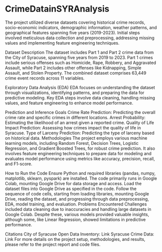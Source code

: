 # CrimeDatainSYRAnalysis
The project utilized diverse datasets covering historical crime records, socio-economic indicators, demographic information, weather patterns, and geographical features spanning five years (2019-2023). Initial steps involved meticulous data collection and preprocessing, addressing missing values and implementing feature engineering techniques.

Dataset Description
The dataset includes Part 1 and Part 2 crime data from the City of Syracuse, spanning five years from 2019 to 2023. Part 1 crimes include serious offenses such as Homicide, Rape, Robbery, and Aggravated Assault, while Part 2 includes other offenses like Kidnapping, Simple Assault, and Stolen Property. The combined dataset comprises 63,449 crime event records across 11 variables.

Exploratory Data Analysis (EDA)
EDA focuses on understanding the dataset through visualizations, identifying patterns, and preparing the data for predictive modeling. Key EDA steps involve data cleaning, handling missing values, and feature engineering to enhance model performance.

Prediction and Inference Goals
Crime Rate Prediction: Predicting the overall crime rate and specific crimes in different locations.
Arrest Probability: Estimating the likelihood of an arrest given a reported crime.
Quality of Life Impact Prediction: Assessing how crimes impact the quality of life in Syracuse.
Type of Larceny Prediction: Predicting the type of larceny based on historical data.
Methodologies
The project employs various machine learning models, including Random Forest, Decision Trees, Logistic Regression, and Gradient Boosted Trees, for robust crime prediction. It also involves feature engineering techniques to prepare data for modeling and evaluates model performance using metrics like accuracy, precision, recall, and F1-score.

How to Run the Code
Ensure Python and required libraries (pandas, numpy, matplotlib, sklearn, pyspark) are installed.
The code primarily runs in Google Colab, mounting Google Drive for data storage and access.
Load the dataset files into Google Drive as specified in the code.
Follow the sequence of code cells, starting from loading libraries, mounting Google Drive, reading the dataset, and progressing through data preprocessing, EDA, model training, and evaluation.
Problems Encountered
Challenges included data cleaning due to inaccuracies and handling large datasets in Google Colab. Despite these, various models provided valuable insights, although some, like Linear Regression, showed limitations in predictive performance.

Citations
City of Syracuse Open Data Inventory: Link
Syracuse Crime Data: Link
For more details on the project setup, methodologies, and results, please refer to the project report and code files.
